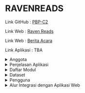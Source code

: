 # RAVENREADS

Link GitHub : [PBP-C2](https://github.com/PBP-C2)

Link Web : [Raven Reads](https://ravenreads-c02-tk.pbp.cs.ui.ac.id)

Link Web : [Berita Acara](https://docs.google.com/spreadsheets/d/15F-hQN4qxcnZSsYZ3SRkwA9IR-BHAAaVXKwcpnxNT00/edit#gid=0)

Link Aplikasi : TBA

<details>
<summary> Anggota</summary>
- 2206082114 - Clement Samuel Marly<br>
- 2206031170 - Fikri Risyad Indratno<br>
- 2206082745 - Nandika Rafi Atallah<br>
- 2206030035 - Shafira Nurrohmah<br>
- 2206814425 - Rizki Maulana<br>
</details>


<details>
<summary> Penjelasan Aplikasi </summary>

RavenReads adalah aplikasi peminjaman buku yang menyediakan berbagai jenis buku untuk dibaca dan dipinjam pengguna. Setiap pengguna RavenReads harus memiliki akun untuk mengakses fitur-fitur dari `RavenReads`. Apabila pengguna belum memiliki akun, pengguna dapat mendaftar akun baru untuk menggunakan aplikasi `RavenReads`. RavenReads menyediakan beberapa fitur. `Discussion Forum`, untuk memberikan wadah interaktif bagi pengguna untuk berbagi dan mendiskusikan buku. `SpellBook & Whole Scroll`, memungkinkan pengguna membuat dan membagikan buku mereka sendiri kepada komunitas. Book Reading Progression untuk mencatat progres membaca pengguna, termasuk fitur bookmark, progress bar, catatan, dan sistem review. MagicQuiz adalah modul kuis yang memberikan rekomendasi buku berdasarkan preferensi pengguna. Terakhir, `Book Store`, untuk menyediakan pengalaman berbelanja buku dengan card-card berisi detail buku, rating, dan deskripsi, serta fitur pencarian dan checkout. Keseluruhan, modul-modul ini memberikan pengguna pengalaman berbaca yang kaya dan terintegrasi.
</details>

<details>
<summary>Daftar Modul</summary>

## Main Page
| NO | MAIN PAGE                              | PENJELASAN |
|----|-----------------------------------|------------|
| 1  | **Homepage**                         | **Homepage** adalah *page* pertama yang dilihat pengunjung saat mereka mengunjungi aplikasi. *page* ini harus mencakup gambaran umum tentang aplikasi dan apa yang ditawarkannya.  <br>- **Fitur Pencarian Buku:** Fitur ini memungkinkan pengguna untuk mencari buku berdasarkan judul, penulis, genre, atau kata kunci lainnya. Untuk membuat fitur lebih menarik kita bisa menamakannya dengan "*Spellbook Search*".  <br>- **Katalog Buku**  Bagian ini mencakup daftar semua buku yang tersedia untuk dipinjam. Setiap buku harus memiliki deskripsi singkat, penulis, dan informasi lain yang relevan. Kita dapat mengatur buku-buku ini berdasarkan genre, penulis, atau popularitas. <br>- **Rekomendasi Buku:** Pengguna dapat mengetahui rekomendasi buku dari aplikasi sesuai dengan kesukaan mereka terhadap buku-buku yang sering mereka baca.  <br>- **Bertema Harry Potter:** Seluruh situs harus dirancang dengan tema Harry Potter. Ini bisa mencakup warna, font, gambar, dan elemen desain lainnya. Kami juga menggunakan simbol-simbol ikonik dari seri buku, seperti tongkat sihir, dan topi penyihir. |
<br>

## Modul dan Author
| NO | MODUL                              | PENJELASAN                                                                                                                                                                                                                                                                                                                                                                                                                         | AUTHOR                    |
|----|------------------------------------|-----------------------------------------------------------------------------------------------------------------------------------------------------------------------------------------------------------------------------------------------------------------------------------------------------------------------------------------------------------------------------------------------------------------------------------|---------------------------|
| 1  | **Discussion Forum**               | Wadah interaktif bagi pengguna untuk berbagi dan berdiskusi tentang buku yang sedang mereka baca. Modul ini memungkinkan pengguna untuk saling bertukar cerita, ulasan, dan pemikiran tentang buku-buku yang mereka nikmati.  | Rizki Maulana             |
| 2  | **SpellBook & Whole Scroll**        | Modul aplikasi yang berjudul "SpellBook & Whole Scroll" adalah sebuah fitur interaktif di mana setiap pengguna dapat membuat dan membagikan "buku" mereka sendiri, yang dapat diakses dan dibaca oleh pengunjung aplikasi lain. Modul ini akan memberikan pengguna kesempatan untuk mengekspresikan ide-ide dan pengetahuan mereka dan berbagi dengan komunitas yang lebih besar.| Shafira Nurrohmah         |
| 3  | **Book Reading Progression**       | Book Reading Progression akan berisi progres dari buku yang dibaca oleh pengguna. Pada dasarnya, book reading progression akan mencatat progress membaca dari tiap pengguna pada buku yang bersesuaian. Book Reading Progression akan berisi fitur seperti:<br> <br>- **Bookmark**: Pengguna dapat menandai buku-buku yang sedang mereka baca. Buku yang di-bookmark akan dicatat dalam profil pengguna untuk mempermudah akses pengguna saat ingin melanjutkan membaca. Buku yang di-bookmark juga akan menyimpan halaman terakhir yang dibaca sehingga pengguna tidak perlu mencari *page* terakhir yang dibaca dan bisa langsung melanjutkan membaca.  <br>- **Progress**: Buku yang di-bookmark akan memiliki progress yang berupa perbandingan antara *page* terakhir yang dibaca pengguna dan total *page* buku. Fitur progress direncanakan agar dapat disajikan dalam bentuk progress bar sehingga lebih mudah dilihat oleh pengguna. Progress dari tiap buku bisa diatur oleh pengguna dan akan menyesuaikan progress apabila pengguna kembali membaca *page*-*page* sebelumnya. Hal tersebut akan memberikan fleksibilitas lebih pada pengguna.  <br>- **Book Note**: Pengguna bisa mengisi note pada tiap buku yang di-bookmark sesuai dengan keinginan pengguna. Pengisian note pada buku bisa membantu pengguna dalam mengingat hal terakhir yang terjadi atau summary buku.  <br> - **Review dan Rating**: Setiap buku akan diimplementasikan sistem review dan rating sehingga pengguna bisa memberikan komentar pada suatu buku. Hasil rating dan review pengguna terhadap suatu buku akan mempengaruhi tingkat kepopuleran buku dan mengurangi potensi buku muncul dalam buku yang direkomendasikan. | Fikri Risyad Indratno      |
| 4  | **MagicQuiz**                      |  Modul MagicQuiz adalah tempat dimana pengguna bisa mengikuti serangkaian pertanyaan untuk mengetahui preferensi buku pengguna. Pada modul ini, pengguna akan diberikan beberapa pertanyaan yang akan menentukan rekomendasi buku yang akan diberikan modul saat pengguna selesai mengerjakan. Rekomendasi buku yang diberikan dibatasi menjadi hanya tiga buku berdasarkan hasil kuis dari pengguna. Apabila pengguna pernah mengerjakan kuis, akan muncul tombol yang memungkinkan pengguna untuk langsung melihat hasil rekomendasi dan pengguna tidak perlu mengerjakan kuis kembali.| Clement Samuel Marly       |
| 5  | **Book Store**                    | Book Store akan berisi card-card berukuran persegi panjang berdiri yang memperlihatkan cover buku dan judul buku. Pada bagian atas *page*, terdapat search bar yang digunakan untuk mencari judul buku dan tombol checkout di samping kanan untuk memasukkan produk buku yang ingin dibeli. Ketika cursor diarahkan ke salah satu card buku, card akan melakukan flip dan akan muncul detail dari buku tersebut.<br><br>Adapun gambaran detail setiap produk buku sebagai berikut:<br>- **Title**, yang merupakan judul buku. <br>- **Rating**, yang merupakan bilangan yang merepresentasikan penilangan terhadap buku tersebut. <br> - **Description**, merupakan sebuah paragraf yang sifatnya mempersuasif konsumen untuk membeli buku tersebut. | Nandika Rafi Atallah       |
</details>
<details>
<summary>Dataset </summary> 

[Book Recommendation Dataset](https://www.kaggle.com/datasets/jealousleopard/goodreadsbooks) <br> *Source*: www.kaggle.com

**Penjelasan dataset:**
- **bookID**: Nomor identifikasi unik untuk setiap buku.
- **title**: Nama di bawah mana buku tersebut diterbitkan.
- **authors**: Nama-nama penulis buku. Jika ada beberapa penulis, mereka dipisahkan dengan tanda -.
- **average_rating**: Rata-rata peringkat buku yang diterima secara keseluruhan.
- **isbn**: Nomor unik lainnya untuk mengidentifikasi buku, yaitu Nomor Standar Buku Internasional.
- **isbn13**: ISBN 13-digit untuk mengidentifikasi buku, alih-alih ISBN standar 11-digit.
- **language_code**: Membantu memahami bahasa utama buku. Misalnya, eng adalah standar untuk bahasa Inggris.
- **num_pages**: Jumlah *page* yang terdapat dalam buku.
- **ratings_count**: Jumlah total peringkat yang diterima buku.
- **text_reviews_count**: Jumlah total ulasan teks yang diterima buku.
</details>

<details>
<summary>
Pengguna</summary>

| NO | PENGGUNA                             | PENJELASAN |
|----|-----------------------------------|------------|
| 1  | **Reguler / Muggles**             | Pengguna yang dapat membuat akun atau login ke aplikasi untuk mengakses berbagai fitur aplikasi, seperti mencari buku, membaca dan meminjam buku, menandai buku atau bookmark. Pengguna normal atau Muggles tidak bisa memberikan review atau rating pada buku.|
| 2 | **Premium / Wizard**  | Wizard atau pengguna premium memiliki kemampuan yang sama dengan pengguna normal dengan kemampuan tambahan, yaitu memberikan review atau rating pada tiap buku. Hal ini dilakukan agar review dan rating yang diberikan memiliki tingkat validitas yang tinggi dan dapat dipercaya pengguna lainnya |
| 3 | **Admin** | Pengguna dengan akses penuh yang memiliki peran khusus dalam mengelola dan mengawasi aplikasi. Admin dapat mengelola data, mengakses panel admin, mengatur peran pengguna, dan menjaga keamanan. Admin memiliki peran penting dalam memastikan kinerja dan keamanan aplikasi Django. |

</details>

<details>
<summary> Alur Integrasi dengan Aplikasi Web </summary>

1. Membuat fungsi baru untuk menerima *request* dan mengirimkan respon ke aplikasi mobile.
2. Pada flutter aplikasi mobile, menambahkan *request* ke url fungsi tersebut dan mengolah data yang didapatkan dari hasil *request*
3. Melakukan debugging dan memperbaiki apabila ada *error* atau hal lainnya sampai aplikasi berjalan dengan baik dan memenuhi ketentuan yang diinginkan.
</details>
